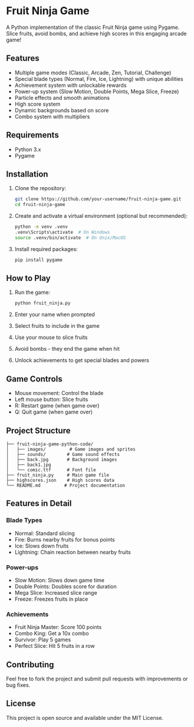 # Fruit Ninja Game

A Python implementation of the classic Fruit Ninja game using Pygame. Slice fruits, avoid bombs, and achieve high scores in this engaging arcade game!

## Features

- Multiple game modes (Classic, Arcade, Zen, Tutorial, Challenge)
- Special blade types (Normal, Fire, Ice, Lightning) with unique abilities
- Achievement system with unlockable rewards
- Power-up system (Slow Motion, Double Points, Mega Slice, Freeze)
- Particle effects and smooth animations
- High score system
- Dynamic backgrounds based on score
- Combo system with multipliers

## Requirements

- Python 3.x
- Pygame

## Installation

1. Clone the repository:
   ```bash
   git clone https://github.com/your-username/fruit-ninja-game.git
   cd fruit-ninja-game
   ```

2. Create and activate a virtual environment (optional but recommended):
   ```bash
   python -m venv .venv
   .venv\Scripts\activate  # On Windows
   source .venv/bin/activate  # On Unix/MacOS
   ```

3. Install required packages:
   ```bash
   pip install pygame
   ```

## How to Play

1. Run the game:
   ```bash
   python fruit_ninja.py
   ```

2. Enter your name when prompted
3. Select fruits to include in the game
4. Use your mouse to slice fruits
5. Avoid bombs - they end the game when hit
6. Unlock achievements to get special blades and powers

## Game Controls

- Mouse movement: Control the blade
- Left mouse button: Slice fruits
- R: Restart game (when game over)
- Q: Quit game (when game over)

## Project Structure

```
├── fruit-ninja-game-python-code/
│   ├── images/         # Game images and sprites
│   ├── sounds/        # Game sound effects
│   ├── back.jpg       # Background images
│   ├── back1.jpg
│   └── comic.ttf      # Font file
├── fruit_ninja.py     # Main game file
├── highscores.json    # High scores data
└── README.md         # Project documentation
```

## Features in Detail

### Blade Types
- Normal: Standard slicing
- Fire: Burns nearby fruits for bonus points
- Ice: Slows down fruits
- Lightning: Chain reaction between nearby fruits

### Power-ups
- Slow Motion: Slows down game time
- Double Points: Doubles score for duration
- Mega Slice: Increased slice range
- Freeze: Freezes fruits in place

### Achievements
- Fruit Ninja Master: Score 100 points
- Combo King: Get a 10x combo
- Survivor: Play 5 games
- Perfect Slice: Hit 5 fruits in a row

## Contributing

Feel free to fork the project and submit pull requests with improvements or bug fixes.

## License

This project is open source and available under the MIT License.